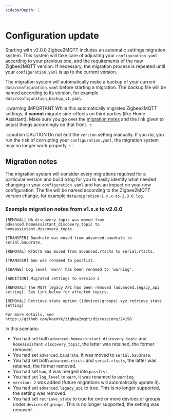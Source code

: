 ```yaml
---
sidebarDepth: 1
---
```


# Configuration update

Starting with v2.0.0 Zigbee2MQTT includes an automatic settings migration system. This system will take care of adjusting your `configuration.yaml` according to your previous one, and the requirements of the new Zigbee2MQTT version. If necessary, the migration process is repeated until your `configuration.yaml` is up to the current version.

The migration system will automatically make a backup of your current `data/configuration.yaml` before starting a migration. The backup file will be named according to its version, for example `data/configuration_backup_v1.yaml`.

:::warning IMPORTANT
While this automatically migrates Zigbee2MQTT settings, it **cannot** migrate side-effects on third parties (like Home Assistant). Make sure you go over the [migration notes](#migration-notes) and the link given to adjust things accordingly on that front.
:::

:::caution CAUTION
Do not edit the `version` setting manually. If you do, you run the risk of corrupting your `configuration.yaml`, the migration system may no longer work properly.
:::

## Migration notes

The migration system will consider every migrations required for a particular version and build a log for you to easily identify what needed changing in your `configuration.yaml` and has an impact on your new configuration. The file will be named according to the Zigbee2MQTT version change, for example `data/migration-1.x.x-to-2.0.0.log`.

### Example migration notes from v1.x.x to v2.0.0

```
[REMOVAL] HA discovery_topic was moved from advanced.homeassistant_discovery_topic to homeassistant.discovery_topic.

[TRANSFER] Baudrate was moved from advanced.baudrate to serial.baudrate.

[REMOVAL] RTSCTS was moved from advanced.rtscts to serial.rtscts.

[TRANSFER] ban was renamed to passlist.

[CHANGE] Log level 'warn' has been renamed to 'warning'.

[ADDITION] Migrated settings to version 2

[REMOVAL] The MQTT legacy API has been removed (advanced.legacy_api setting). See link below for affected topics.

[REMOVAL] Retrieve state option ((devices|groups).xyz.retrieve_state setting)

For more details, see https://github.com/Koenkk/zigbee2mqtt/discussions/24198
```

In this scenario:

-   You had set both `advanced.homeassistant_discovery_topic` and `homeassistant.discovery_topic`, the latter was retained, the former removed.
-   You had set `advanced.baudrate`, it was moved to `serial.baudrate`.
-   You had set both `advanced.rtscts` and `serial.rtscts`, the latter was retained, the former removed.
-   You had set `ban`, it was merged into `passlist`.
-   You had set `log_level` to `warn`, it was renamed to `warning`.
-   `version: 2` was added (future migrations will automatically update it).
-   You had set `advanced.legacy_api` to true. This is no longer supported, the setting was removed.
-   You had set `retrieve_state` to true for one or more devices or groups under `devices` or `groups`. This is no longer supported, the setting was removed.
